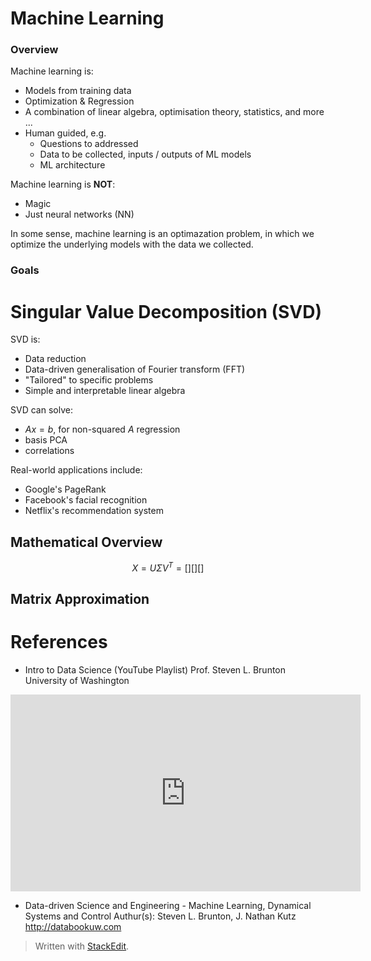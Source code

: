 

# Machine Learning

### Overview

Machine learning is:

- Models from training data
- Optimization & Regression
- A combination of linear algebra, optimisation theory, statistics, and more ...
- Human guided, e.g.
	- Questions to addressed
	- Data to be collected, inputs / outputs of ML models
	- ML architecture

Machine learning is **NOT**:

- Magic
- Just neural networks (NN)

In some sense, machine learning is an optimazation problem, in which we optimize the underlying models with the data we collected.

### Goals

# Singular Value Decomposition (SVD)


SVD is:

- Data reduction
- Data-driven generalisation of Fourier transform (FFT)
- "Tailored" to specific problems
- Simple and interpretable linear algebra

SVD can solve:

- $Ax=b$, for non-squared $A$ regression
- basis PCA 
- correlations

Real-world applications include:

- Google's PageRank
- Facebook's facial recognition
- Netflix's recommendation system

## Mathematical Overview

$$
X=U \Sigma V^T= [] [] []
$$

## Matrix Approximation


##




# References

- Intro to Data Science (YouTube Playlist)
Prof. Steven L. Brunton
University of Washington
<p align="center"><iframe width="560" height="315" src="https://www.youtube.com/embed/videoseries?list=PLMrJAkhIeNNQV7wi9r7Kut8liLFMWQOXn" frameborder="0" allow="accelerometer; autoplay; encrypted-media; gyroscope; picture-in-picture" allowfullscreen></iframe><p>

- Data-driven Science and Engineering - Machine Learning, Dynamical Systems and Control
Authur(s): Steven L. Brunton, J. Nathan Kutz
http://databookuw.com


> Written with [StackEdit](https://stackedit.io/).
<!--stackedit_data:
eyJoaXN0b3J5IjpbLTgyMjExNDMyMSwxMDE1MTEzMTQ2LC0xMT
U0NjM5MzkxLC05MTIyMjA2OTAsNzMwOTk4MTE2XX0=
-->